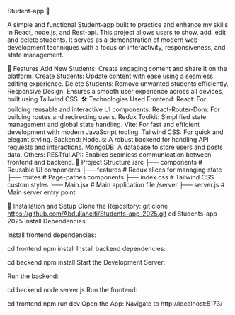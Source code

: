 Student-app 🌟

A simple and functional Student-app built to practice and enhance my skills in React, node.js, and Rest-api. This project allows users to show, add, edit and delete students. It serves as a demonstration of modern web development techniques with a focus on interactivity, responsiveness, and state management.

🚀 Features
Add New Students: Create engaging content and share it on the platform.
Create Students: Update content with ease using a seamless editing experience.
Delete Students: Remove unwanted students efficiently.
Responsive Design: Ensures a smooth user experience across all devices, built using Tailwind CSS.
🛠️ Technologies Used
Frontend:
React: For building reusable and interactive UI components.
React-Router-Dom: For building routes and redirecting users.
Redux Toolkit: Simplified state management and global state handling.
Vite: For fast and efficient development with modern JavaScript tooling.
Tailwind CSS: For quick and elegant styling.
Backend:
Node.js: A robust backend for handling API requests and interactions.
MongoDB: A database to store users and posts data.
Others:
RESTful API: Enables seamless communication between frontend and backend.
📂 Project Structure
/src ├── components # Reusable UI components ├── features # Redux slices for managing state ├── routes # Page-pathes components ├── index.css # Tailwind CSS custom styles └── Main.jsx # Main application file /server ├── server.js # Main server entry point

🔧 Installation and Setup
Clone the Repository:
   git clone https://github.com/Abdullahciti/Students-app-2025.git
   cd Students-app-2025
Install Dependencies:

Install frontend dependencies:

  cd frontend
  npm install
Install backend dependencies:

  cd backend
  npm install
Start the Development Server:

Run the backend:

  cd backend
  node server.js
Run the frontend:

  cd frontend
  npm run dev
Open the App: Navigate to http://localhost:5173/ 
